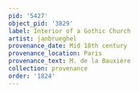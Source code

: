 ```yaml
---
pid: '5427'
object_pid: '3829'
label: Interior of a Gothic Church
artist: janbrueghel
provenance_date: Mid 18th century
provenance_location: Paris
provenance_text: M. de la Bauxière
collection: provenance
order: '1824'
---
```

